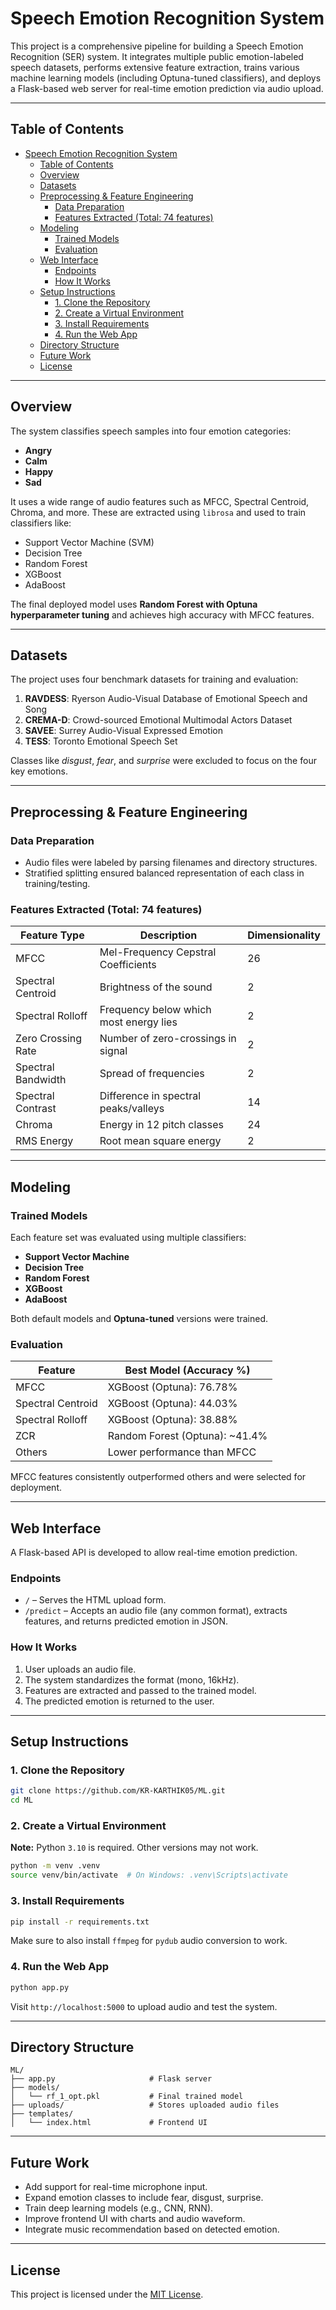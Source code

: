 # Speech Emotion Recognition System

This project is a comprehensive pipeline for building a Speech Emotion Recognition (SER) system. It integrates multiple public emotion-labeled speech datasets, performs extensive feature extraction, trains various machine learning models (including Optuna-tuned classifiers), and deploys a Flask-based web server for real-time emotion prediction via audio upload.

---

## Table of Contents

- [Speech Emotion Recognition System](#speech-emotion-recognition-system)
  - [Table of Contents](#table-of-contents)
  - [Overview](#overview)
  - [Datasets](#datasets)
  - [Preprocessing \& Feature Engineering](#preprocessing--feature-engineering)
    - [Data Preparation](#data-preparation)
    - [Features Extracted (Total: 74 features)](#features-extracted-total-74-features)
  - [Modeling](#modeling)
    - [Trained Models](#trained-models)
    - [Evaluation](#evaluation)
  - [Web Interface](#web-interface)
    - [Endpoints](#endpoints)
    - [How It Works](#how-it-works)
  - [Setup Instructions](#setup-instructions)
    - [1. Clone the Repository](#1-clone-the-repository)
    - [2. Create a Virtual Environment](#2-create-a-virtual-environment)
    - [3. Install Requirements](#3-install-requirements)
    - [4. Run the Web App](#4-run-the-web-app)
  - [Directory Structure](#directory-structure)
  - [Future Work](#future-work)
  - [License](#license)

---

## Overview

The system classifies speech samples into four emotion categories:

* **Angry**
* **Calm**
* **Happy**
* **Sad**

It uses a wide range of audio features such as MFCC, Spectral Centroid, Chroma, and more. These are extracted using `librosa` and used to train classifiers like:

* Support Vector Machine (SVM)
* Decision Tree
* Random Forest
* XGBoost
* AdaBoost

The final deployed model uses **Random Forest with Optuna hyperparameter tuning** and achieves high accuracy with MFCC features.

---

## Datasets

The project uses four benchmark datasets for training and evaluation:

1. **RAVDESS**: Ryerson Audio-Visual Database of Emotional Speech and Song
2. **CREMA-D**: Crowd-sourced Emotional Multimodal Actors Dataset
3. **SAVEE**: Surrey Audio-Visual Expressed Emotion
4. **TESS**: Toronto Emotional Speech Set

Classes like *disgust*, *fear*, and *surprise* were excluded to focus on the four key emotions.

---

## Preprocessing & Feature Engineering

### Data Preparation

* Audio files were labeled by parsing filenames and directory structures.
* Stratified splitting ensured balanced representation of each class in training/testing.

### Features Extracted (Total: 74 features)

| Feature Type       | Description                            | Dimensionality |
| ------------------ | -------------------------------------- | -------------- |
| MFCC               | Mel-Frequency Cepstral Coefficients    | 26             |
| Spectral Centroid  | Brightness of the sound                | 2              |
| Spectral Rolloff   | Frequency below which most energy lies | 2              |
| Zero Crossing Rate | Number of zero-crossings in signal     | 2              |
| Spectral Bandwidth | Spread of frequencies                  | 2              |
| Spectral Contrast  | Difference in spectral peaks/valleys   | 14             |
| Chroma             | Energy in 12 pitch classes             | 24             |
| RMS Energy         | Root mean square energy                | 2              |

---

## Modeling

### Trained Models

Each feature set was evaluated using multiple classifiers:

* **Support Vector Machine**
* **Decision Tree**
* **Random Forest**
* **XGBoost**
* **AdaBoost**

Both default models and **Optuna-tuned** versions were trained.

### Evaluation

| Feature           | Best Model (Accuracy %)         |
| ----------------- | ------------------------------- |
| MFCC              | XGBoost (Optuna): 76.78%        |
| Spectral Centroid | XGBoost (Optuna): 44.03%        |
| Spectral Rolloff  | XGBoost (Optuna): 38.88%        |
| ZCR               | Random Forest (Optuna): \~41.4% |
| Others            | Lower performance than MFCC     |

MFCC features consistently outperformed others and were selected for deployment.

---

## Web Interface

A Flask-based API is developed to allow real-time emotion prediction.

### Endpoints

* `/` – Serves the HTML upload form.
* `/predict` – Accepts an audio file (any common format), extracts features, and returns predicted emotion in JSON.

### How It Works

1. User uploads an audio file.
2. The system standardizes the format (mono, 16kHz).
3. Features are extracted and passed to the trained model.
4. The predicted emotion is returned to the user.

---

## Setup Instructions

### 1. Clone the Repository

```bash
git clone https://github.com/KR-KARTHIK05/ML.git
cd ML
```

### 2. Create a Virtual Environment

**Note:** Python `3.10` is required. Other versions may not work.

```bash
python -m venv .venv
source venv/bin/activate  # On Windows: .venv\Scripts\activate
```

### 3. Install Requirements

```bash
pip install -r requirements.txt
```

Make sure to also install `ffmpeg` for `pydub` audio conversion to work.

### 4. Run the Web App

```bash
python app.py
```

Visit `http://localhost:5000` to upload audio and test the system.

---

## Directory Structure

```text
ML/
├── app.py                     # Flask server
├── models/
│   └── rf_1_opt.pkl           # Final trained model
├── uploads/                   # Stores uploaded audio files
├── templates/
│   └── index.html             # Frontend UI
```

---

## Future Work

* Add support for real-time microphone input.
* Expand emotion classes to include fear, disgust, surprise.
* Train deep learning models (e.g., CNN, RNN).
* Improve frontend UI with charts and audio waveform.
* Integrate music recommendation based on detected emotion.

---

## License

This project is licensed under the [MIT License](LICENSE).